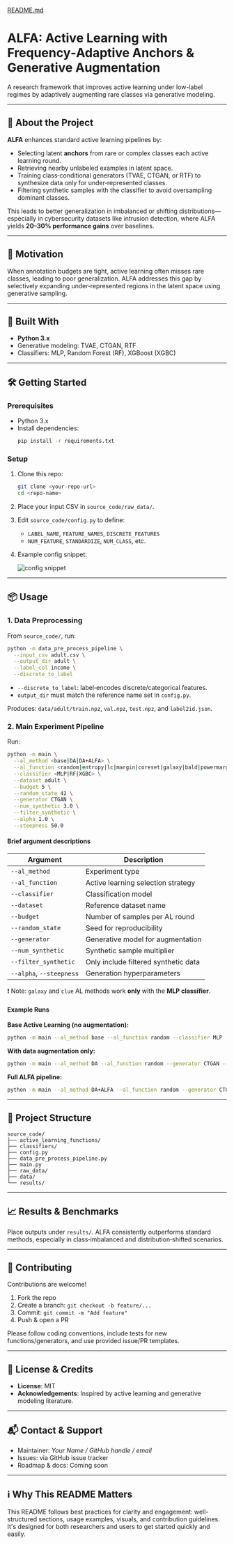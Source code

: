 [README.md](https://github.com/user-attachments/files/21589466/README.md)
# ALFA: Active Learning with Frequency‑Adaptive Anchors & Generative Augmentation

A research framework that improves active learning under low-label regimes by adaptively augmenting rare classes via generative modeling.

---

## 🚀 About the Project

**ALFA** enhances standard active learning pipelines by:

- Selecting latent **anchors** from rare or complex classes each active learning round.
- Retrieving nearby unlabeled examples in latent space.
- Training class‑conditional generators (TVAE, CTGAN, or RTF) to synthesize data only for under‑represented classes.
- Filtering synthetic samples with the classifier to avoid oversampling dominant classes.

This leads to better generalization in imbalanced or shifting distributions—especially in cybersecurity datasets like intrusion detection, where ALFA yields **20–30% performance gains** over baselines.

---

## 🎯 Motivation

When annotation budgets are tight, active learning often misses rare classes, leading to poor generalization. ALFA addresses this gap by selectively expanding under‑represented regions in the latent space using generative sampling.

---

## 🧠 Built With

- **Python 3.x**  
- Generative modeling: TVAE, CTGAN, RTF  
- Classifiers: MLP, Random Forest (RF), XGBoost (XGBC)

---

## 🛠 Getting Started

### Prerequisites

- Python 3.x  
- Install dependencies:
  ```bash
  pip install -r requirements.txt
  ```

### Setup

1. Clone this repo:
   ```bash
   git clone <your-repo-url>
   cd <repo-name>
   ```
2. Place your input CSV in `source_code/raw_data/`.
3. Edit `source_code/config.py` to define:
   - `LABEL_NAME`, `FEATURE_NAMES`, `DISCRETE_FEATURES`  
   - `NUM_FEATURE`, `STANDARDIZE`, `NUM_CLASS`, etc.
4. Example config snippet:

   ![config snippet](./source_code/config-example.png)

---

## 📦 Usage

### 1. Data Preprocessing

From `source_code/`, run:
```bash
python -m data_pre_process_pipeline \
  --input_csv adult.csv \
  --output_dir adult \
  --label_col income \
  --discrete_to_label
```
- `--discrete_to_label`: label‑encodes discrete/categorical features.
- `output_dir` must match the reference name set in `config.py`.

Produces: `data/adult/train.npz`, `val.npz`, `test.npz`, and `label2id.json`.

### 2. Main Experiment Pipeline

Run:
```bash
python -m main \
  --al_method <base|DA|DA+ALFA> \
  --al_function <random|entropy|lc|margin|coreset|galaxy|bald|powermargin|clue|diana|eada|upper|lower|density> \
  --classifier <MLP|RF|XGBC> \
  --dataset adult \
  --budget 5 \
  --random_state 42 \
  --generator CTGAN \
  --num_synthetic 3.0 \
  --filter_synthetic \
  --alpha 1.0 \
  --steepness 50.0
```

#### Brief argument descriptions

| Argument             | Description                                     |
|----------------------|-------------------------------------------------|
| `--al_method`         | Experiment type                                  |
| `--al_function`       | Active learning selection strategy               |
| `--classifier`        | Classification model                             |
| `--dataset`           | Reference dataset name                           |
| `--budget`            | Number of samples per AL round                  |
| `--random_state`      | Seed for reproducibility                         |
| `--generator`         | Generative model for augmentation                |
| `--num_synthetic`     | Synthetic sample multiplier                      |
| `--filter_synthetic`  | Only include filtered synthetic data             |
| `--alpha`, `--steepness` | Generation hyperparameters                   |

❗ Note: `galaxy` and `clue` AL methods work **only** with the **MLP classifier**.

#### Example Runs

**Base Active Learning (no augmentation):**
```bash
python -m main --al_method base --al_function random --classifier MLP --dataset adult --budget 5
```

**With data augmentation only:**
```bash
python -m main --al_method DA --al_function random --generator CTGAN --classifier XGBC --dataset adult --budget 5
```

**Full ALFA pipeline:**
```bash
python -m main --al_method DA+ALFA --al_function random --generator CTGAN --classifier XGBC --dataset adult --budget 5 --filter_synthetic --alpha 1 --steepness 50
```

---

## 📂 Project Structure

```
source_code/
├── active_learning_functions/
├── classifiers/
├── config.py
├── data_pre_process_pipeline.py
├── main.py
├── raw_data/
├── data/
└── results/
```

---

## 📈 Results & Benchmarks

Place outputs under `results/`. ALFA consistently outperforms standard methods, especially in class‑imbalanced and distribution‑shifted scenarios.

---

## 🤝 Contributing

Contributions are welcome!

1. Fork the repo  
2. Create a branch: `git checkout -b feature/...`  
3. Commit: `git commit -m "Add feature"`  
4. Push & open a PR  

Please follow coding conventions, include tests for new functions/generators, and use provided issue/PR templates.

---

## 📄 License & Credits

- **License**: MIT  
- **Acknowledgements**: Inspired by active learning and generative modeling literature.

---

## 📬 Contact & Support

- Maintainer: *Your Name / GitHub handle / email*  
- Issues: via GitHub issue tracker  
- Roadmap & docs: Coming soon

---

## ℹ️ Why This README Matters

This README follows best practices for clarity and engagement: well-structured sections, usage examples, visuals, and contribution guidelines. It's designed for both researchers and users to get started quickly and easily.
